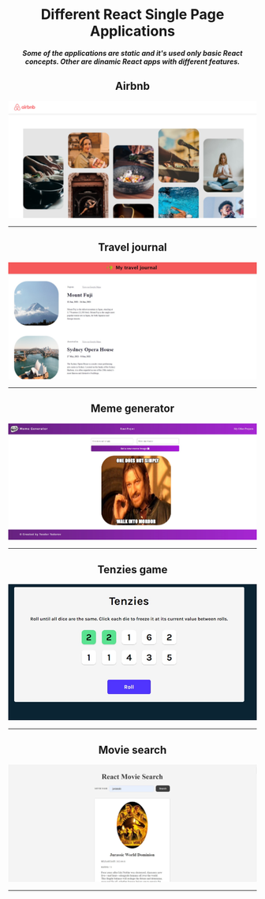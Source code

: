 <h1 align="center">Different React Single Page Applications</h1>

**_<p align="center">Some of the applications are static and it's used only basic React concepts. Other are dinamic React apps with different features.</p>_**

<p align="center">
    <div>
    <h2 align="center">Airbnb</h2>
    <img src="./pictures/air-bnb.jpg"/>
    <hr/>
    <h2 align="center">Travel journal</h2>
    <img src="./pictures/travel-journal.jpg"/>
    <hr/>
    <h2 align="center">Meme generator</h2>
    <img src="./pictures/meme-generator.jpg"/>
    <hr/>
    <h2 align="center">Tenzies game</h2>
    <img src="./pictures/tenzies.jpg"/>
    <hr/>
     <h2 align="center">Movie search</h2>
    <img src="./pictures/movie-search.jpg"/>
    <hr/>
    </div>
<p>
